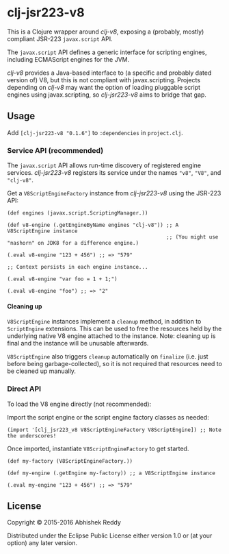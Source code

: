 # clj-jsr223-v8

This is a Clojure wrapper around *clj-v8*, exposing a (probably, mostly) compliant JSR-223 `javax.script` API.

The `javax.script` API defines a generic interface for scripting engines, including ECMAScript engines for the JVM.

*clj-v8* provides a Java-based interface to (a specific and probably dated version of) V8, but this is not compliant with javax.scripting. Projects depending on *clj-v8* may want the option of loading pluggable script engines using javax.scripting, so *clj-jsr223-v8* aims to bridge that gap.


## Usage

Add `[clj-jsr223-v8 "0.1.6"]` to `:dependencies` in `project.clj`.

### Service API (recommended)

The `javax.script` API allows run-time discovery of registered engine services. *clj-jsr223-v8* registers its service under the names `"v8"`, `"V8"`, and `"clj-v8"`.

Get a `V8ScriptEngineFactory` instance from *clj-jsr223-v8* using the JSR-223 API:

    (def engines (javax.script.ScriptingManager.))

    (def v8-engine (.getEngineByName engines "clj-v8")) ;; A V8ScriptEngine instance
                                                        ;; (You might use "nashorn" on JDK8 for a difference engine.)

    (.eval v8-engine "123 + 456") ;; => "579"

    ;; Context persists in each engine instance...

    (.eval v8-engine "var foo = 1 + 1;")

    (.eval v8-engine "foo") ;; => "2"


#### Cleaning up

`V8ScriptEngine` instances implement a `cleanup` method, in addition to `ScriptEngine` extensions. This can be used to free the resources held by the underlying native V8 engine attached to the instance. Note: cleaning up is final and the instance will be unusable afterwards.

`V8ScriptEngine` also triggers `cleanup` automatically on `finalize` (i.e. just before being garbage-collected), so it is not required that resources need to be cleaned up manually.


### Direct API

To load the V8 engine directly (not recommended):

Import the script engine or the script engine factory classes as needed:

    (import '[clj_jsr223_v8 V8ScriptEngineFactory V8ScriptEngine]) ;; Note the underscores!

Once imported, instantiate `V8ScriptEngineFactory` to get started.

    (def my-factory (V8ScriptEngineFactory.))

    (def my-engine (.getEngine my-factory)) ;; a V8ScriptEngine instance

    (.eval my-engine "123 + 456") ;; => "579"


## License

Copyright © 2015-2016 Abhishek Reddy

Distributed under the Eclipse Public License either version 1.0 or (at
your option) any later version.
